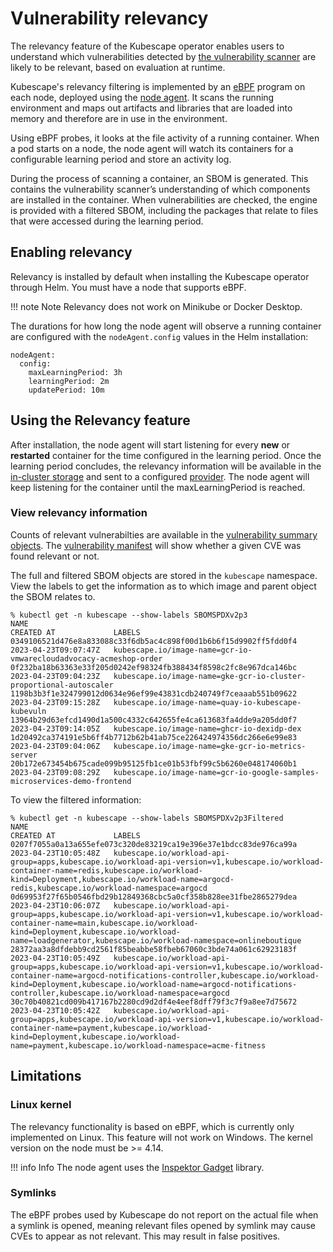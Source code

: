 # Vulnerability relevancy

The relevancy feature of the Kubescape operator enables users to understand which vulnerabilities detected by [the vulnerability scanner](vulnerabilities.md) are likely to be relevant, based on evaluation at runtime.

Kubescape's relevancy filtering is implemented by an [eBPF](https://ebpf.io/) program on each node, deployed using the [node agent](index.md#node-agent). It scans the running environment and maps out artifacts and libraries that are loaded into memory and therefore are in use in the environment.

Using eBPF probes, it looks at the file activity of a running container. When a pod starts on a node, the node agent will watch its containers for a configurable learning period and store an activity log.

During the process of scanning a container, an SBOM is generated. This contains the vulnerability scanner’s understanding of which components are installed in the container. When vulnerabilities are checked, the engine is provided with a filtered SBOM, including the packages that relate to files that were accessed during the learning period.


## Enabling relevancy

Relevancy is installed by default when installing the Kubescape operator through Helm.  You must have a node that supports eBPF.

!!! note Note
    Relevancy does not work on Minikube or Docker Desktop.

The durations for how long the node agent will observe a running container are configured with the `nodeAgent.config` values in the Helm installation:

```
nodeAgent:
  config:
    maxLearningPeriod: 3h 
    learningPeriod: 2m
    updatePeriod: 10m
```

## Using the Relevancy feature

After installation, the node agent will start listening for every **new** or **restarted** container for the time configured in the learning period. Once the learning period concludes, the relevancy information will be available in the [in-cluster storage](index.md#in-cluster-storage) and sent to a configured [provider](../providers.md). The node agent will keep listening for the container until the maxLearningPeriod is reached.

### View relevancy information

Counts of relevant vulnerabilties are available in the [vulnerability summary objects](vulnerabilities.md#vulnerabilty-summaries). The [vulnerability manifest](vulnerabilities.md#vulnerabilty-manifests) will show whether a given CVE was found relevant or not.

The full and filtered SBOM objects are stored in the `kubescape` namespace. View the labels to get the information as to which image and parent object the SBOM relates to.

```
% kubectl get -n kubescape --show-labels SBOMSPDXv2p3
NAME                                                               CREATED AT             LABELS
0349106521d476e8a833088c33f6db5ac4c898f00d1b6b6f15d9902ff5fdd0f4   2023-04-23T09:07:47Z   kubescape.io/image-name=gcr-io-vmwarecloudadvocacy-acmeshop-order
0f232ba18b63363e33f205d0242ef98324fb388434f8598c2fc8e967dca146bc   2023-04-23T09:04:23Z   kubescape.io/image-name=gke-gcr-io-cluster-proportional-autoscaler
1198b3b3f1e324799012d0634e96ef99e43831cdb240749f7ceaaab551b09622   2023-04-23T09:15:28Z   kubescape.io/image-name=quay-io-kubescape-kubevuln
13964b29d63efcd1490d1a500c4332c642655fe4ca613683fa4dde9a205dd0f7   2023-04-23T09:14:05Z   kubescape.io/image-name=ghcr-io-dexidp-dex
1d20492ca374191e5b6ff4b7712b62b41ab75ce226424974356dc266e6e99e83   2023-04-23T09:04:06Z   kubescape.io/image-name=gke-gcr-io-metrics-server
20b172e673454b675cade099b95125fb1ce01b53fbf99c5b6260e048174060b1   2023-04-23T09:08:29Z   kubescape.io/image-name=gcr-io-google-samples-microservices-demo-frontend
```

To view the filtered information:

```
% kubectl get -n kubescape --show-labels SBOMSPDXv2p3Filtered
NAME                                                               CREATED AT             LABELS
0207f7055a0a13a655efe073c320de83219ca19e396e37e1bdcc83de976ca99a   2023-04-23T10:05:48Z   kubescape.io/workload-api-group=apps,kubescape.io/workload-api-version=v1,kubescape.io/workload-container-name=redis,kubescape.io/workload-kind=Deployment,kubescape.io/workload-name=argocd-redis,kubescape.io/workload-namespace=argocd
0d69953f27f65b0546fbd29b12849368cbc5a0cf358b828ee31fbe2865279dea   2023-04-23T10:06:07Z   kubescape.io/workload-api-group=apps,kubescape.io/workload-api-version=v1,kubescape.io/workload-container-name=main,kubescape.io/workload-kind=Deployment,kubescape.io/workload-name=loadgenerator,kubescape.io/workload-namespace=onlineboutique
28372aa3a8dfdebb9cd2561f85beabbe58fbeb67060c3bde74a061c62923183f   2023-04-23T10:05:49Z   kubescape.io/workload-api-group=apps,kubescape.io/workload-api-version=v1,kubescape.io/workload-container-name=argocd-notifications-controller,kubescape.io/workload-kind=Deployment,kubescape.io/workload-name=argocd-notifications-controller,kubescape.io/workload-namespace=argocd
30c70b40821cd009b417167b2280cd9d2df4e4eef8dff79f3c7f9a8ee7d75672   2023-04-23T10:05:42Z   kubescape.io/workload-api-group=apps,kubescape.io/workload-api-version=v1,kubescape.io/workload-container-name=payment,kubescape.io/workload-kind=Deployment,kubescape.io/workload-name=payment,kubescape.io/workload-namespace=acme-fitness
```

## Limitations

### Linux kernel

The relevancy functionality is based on eBPF, which is currently only implemented on Linux. This feature will not work on Windows. The kernel version on the node must be >= 4.14.

!!! info Info
    The node agent uses the [Inspektor Gadget](https://www.inspektor-gadget.io/) library.

### Symlinks

The eBPF probes used by Kubescape do not report on the actual file when a symlink is opened, meaning relevant files opened by symlink may cause CVEs to appear as not relevant.  This may result in false positives.